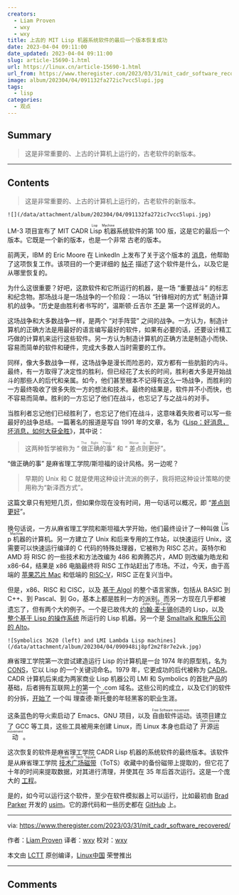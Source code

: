 ```yaml
---
creators:
  - Liam Proven
  - wxy
  - wxy
title: 上古的 MIT Lisp 机器系统软件的最后一个版本恢复成功
date: 2023-04-04 09:11:00
date_updated: 2023-04-04 09:11:00
slug: article-15690-1.html
url: https://linux.cn/article-15690-1.html
url_from: https://www.theregister.com/2023/03/31/mit_cadr_software_recovered/
image: album/202304/04/091132fa272ic7vcc5lupi.jpg
tags:
  - lisp
categories:
  - 观点
---
```


## Summary

> 这是非常重要的、上古的计算机上运行的，古老软件的新版本。

***

<!-- more -->

## Contents

> 
> 这是非常重要的、上古的计算机上运行的，古老软件的新版本。
> 
> 
> 

`![](/data/attachment/album/202304/04/091132fa272ic7vcc5lupi.jpg)`

LM-3 项目宣布了 MIT CADR <ruby> Lisp 机器 <rp>  （ </rp> <rt>  Lisp Machine </rt> <rp>  ） </rp></ruby>系统软件的第 100 版，这是它的最后一个版本。它既是一个新的版本，也是一个非常 古老的版本。

前两天，IBM 的 Eric Moore 在 LinkedIn 上发布了关于这个版本的 [消息](https://www.linkedin.com/pulse/mit-lisp-machine-final-version-recovered-after-35-years-eric-moore/)，他帮助了这项恢复工作。该项目的一个更详细的 [帖子](https://tumbleweed.nu/r/bug-lispm/forumpost/7475d8a3db) 描述了这个软件是什么，以及它是从哪里恢复的。

为什么这很重要？好吧，这款软件和它所运行的机器，是一场 “重要战斗” 的标志和纪念物。那场战斗是一场战争的一个阶段：一场以 “针锋相对的方式” 制造计算机的战争。“历史是由胜利者书写的”，温斯顿·丘吉尔 [不是](https://slate.com/culture/2019/11/history-is-written-by-the-victors-quote-origin.html) 第一个这样说的人。

这场战争和大多数战争一样，是两个 “对手阵营” 之间的战争。一方认为，制造计算机的正确方法是用最好的语言编写最好的软件，如果有必要的话，还要设计精工巧做的计算机来运行这些软件。另一方认为制造计算机的正确方法是制造小而快、容易而简单的软件和硬件，完成大多数人当时需要的工作。

同样，像大多数战争一样，这场战争是漫长而险恶的，双方都有一些肮脏的内斗。最终，有一方取得了决定性的胜利，但已经花了太长的时间，胜利者大多是开始战斗的那些人的后代和亲属。如今，他们甚至根本不记得有这么一场战争，而胜利的一方最终吸收了很多失败一方的想法和技术。最终的结果是，软件并不小而快，也不容易而简单。胜利的一方忘记了他们在战斗，也忘记了与之战斗的对手。

当胜利者忘记他们已经胜利了，也忘记了他们在战斗，这意味着失败者可以写一些最好的战争总结。一篇著名的报道是写自 1991 年的文章，名为《[Lisp：好消息，坏消息，如何大获全胜](https://www.dreamsongs.com/WIB.html)》，其中说：

> 
> 这两种哲学被称为 “<ruby> 做正确的事 <rp>  （ </rp> <rt>  The Right Thing </rt> <rp>  ） </rp></ruby>” 和 “<ruby> 差点则更好 <rp>  （ </rp> <rt>  Worse is Better </rt> <rp>  ） </rp></ruby>”。
> 
> 
> 

“做正确的事” 是麻省理工学院/斯坦福的设计风格。另一边呢？

> 
> 早期的 Unix 和 C 就是使用这种设计流派的例子，我将把这种设计策略的使用称为“新泽西方式”。
> 
> 
> 

这篇文章只有短短几页，但如果你现在没有时间，用一句话可以概况，即 “[差点则更好](https://www.dreamsongs.com/WorseIsBetter.html)”。

换句话说，一方从麻省理工学院和斯坦福大学开始，他们最终设计了一种叫做 <ruby> Lisp 机器 <rp>  （ </rp> <rt>  Lisp Machine </rt> <rp>  ） </rp></ruby> 的计算机。另一方建立了 Unix 和后来专用的工作站，以快速运行 Unix，这需要可以快速运行编译的 C 代码的特殊处理器，它被称为 RISC 芯片。英特尔和 AMD 将 RISC 的一些技术和方法改编为 486 和奔腾芯片，AMD 则改编为皓龙和 x86-64，结果是 x86 电脑最终将 RISC 工作站赶出了市场。不过，今天，由于高端的 [苹果芯片 Mac](https://www.theregister.com/2023/01/17/apple_m2_max_pro/) 和低端的 [RISC-V](https://www.theregister.com/2023/02/09/balthazar_free_hardware_laptop/)，RISC 正在复兴当中。

但是，x86、RISC 和 CISC，以及 [基于 Algol](https://www.theregister.com/2020/05/15/algol_60_at_60/) 的整个语言家族，包括从 BASIC 到 C++、到 Pascal、到 Go，基本上都是胜利一方的派别。而另一方现在几乎都被遗忘了，但有两个大的例子。一个是已故伟大的 <ruby> <a href="https://www.theregister.com/2011/10/24/father_lisp_ai_john_mccarthy_dies/">  约翰·麦卡锡 </a> <rp>  （ </rp> <rt>  John McCarthy </rt> <rp>  ） </rp></ruby> 创造的 Lisp，以及 [整个基于 Lisp 的操作系统](https://www.theregister.com/2022/03/29/non_c_operating_systems/) 所运行的 Lisp 机器。另一个是 [Smalltalk 和施乐公司的 Alto](https://www.theregister.com/2023/03/16/the_xerox_alto_50_years/)。

`![Symbolics 3620 (left) and LMI Lambda Lisp machines](/data/attachment/album/202304/04/090948ij8pf2m2f8r7e2vk.jpg)`

麻省理工学院第一次尝试建造运行 Lisp 的计算机是一台 1974 年的原型机，名为 [CONS](http://gunkies.org/wiki/CONS)，它以 Lisp 的一个关键词命名。1979 年，它更成功的后代被称为 [CADR](http://gunkies.org/wiki/CADR)。CADR 计算机后来成为两家商业 Lisp 机器公司 LMI 和 Symbolics 的首批产品的基础，后者拥有互联网上的第一个 .com 域名。这些公司的成立，以及它们的软件的分拆，[开始了](https://www.gnu.org/gnu/rms-lisp.html) 一个叫 <ruby> 理查德·斯托曼 <rp>  （ </rp> <rt>  Richard Stallman </rt> <rp>  ） </rp></ruby> 的年轻黑客的职业生涯。

这条蓝色的导火索启动了 Emacs、GNU 项目，以及 <ruby> 自由软件运动 <rp>  （ </rp> <rt>  Free Software movement </rt> <rp>  ） </rp></ruby>。该项目建立了 GCC 等工具，这些工具被用来创建 Linux，而 Linux 本身也启动了 <ruby> 开源运动 <rp>  （ </rp> <rt>  Open Source movement </rt> <rp>  ） </rp></ruby>。

这次恢复的软件是麻省理工学院 CADR Lisp 机器的系统软件的最终版本。该软件是从麻省理工学院 <ruby> <a href="https://archivesspace.mit.edu/repositories/2/resources/1265">  技术广场磁带 </a> <rp>  （ </rp> <rt>  Tapes of Tech Square </rt> <rp>  ） </rp></ruby>（ToTS）收藏中的备份磁带上提取的，但它花了十年的时间来提取数据，对其进行清理，并使其在 35 年后首次运行。这是一个庞大的 [工程](https://tumbleweed.nu/lm-3/)。

是的，如今可以运行这个软件，至少在软件模拟器上可以运行，比如最初由 [Brad Parker](http://www.unlambda.com/) 开发的 [usim](https://lisp-machine.org/hacking-usim-a-mit-cadr-lisp-machine-emulator/)。它的源代码和一些历史都在 [GitHub](https://github.com/unya/usim) 上。

---

via: <https://www.theregister.com/2023/03/31/mit_cadr_software_recovered/> 

作者：[Liam Proven](https://www.theregister.com/Author/Liam-Proven) 译者：[wxy](https://github.com/wxy) 校对：[wxy](https://github.com/wxy)

本文由 [LCTT](https://github.com/LCTT/TranslateProject) 原创编译，[Linux中国](https://linux.cn/article-15684-1.html) 荣誉推出

***

## Comments
